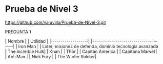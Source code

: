 # Prueba de Nivel 3
https://github.com/valuvilla/Prueba-de-Nivel-3.git

PREGUNTA 1

| Nombre            | | Utilidad                             |
|-------------------| |-------------------------------------|
| Iron Man          | | Lider, misiones de defenda, dominio tecnología avanzada
| The increible Hulk|
| Khan              |
| Thor              |
| Capitan America   |
| Capitana Marvel   |
| Ant-Man           |
| Nick Fury         |
| The Winter Soldier|

 
